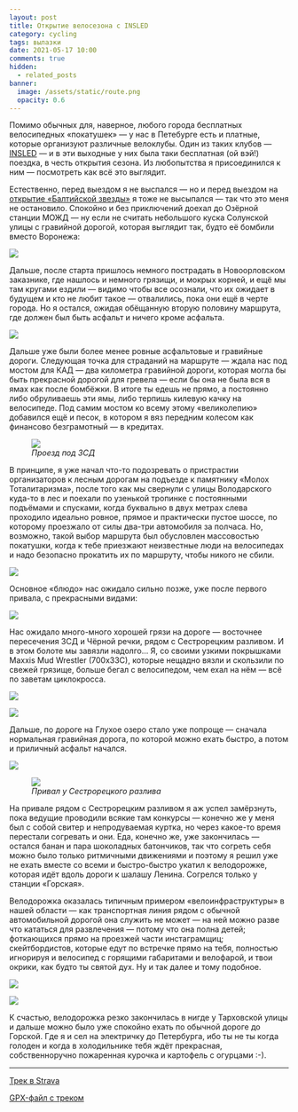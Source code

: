 ```yaml
---
layout: post
title: Открытие велосезона с INSLED
category: cycling
tags: вылазки
date: 2021-05-17 10:00
comments: true
hidden:
  - related_posts
banner:
  image: /assets/static/route.png
  opacity: 0.6
---
```


Помимо обычных для, наверное, любого города бесплатных велосипедных
«покатушек» — у нас в Петебурге есть и платные, которые организуют
различные велоклубы. Один из таких клубов —
[INSLED](https://vk.com/insled) — и в эти выходные у них была таки
бесплатная (ой вэй!) поездка, в честь открытия сезона. Из любопытства я
присоединился к ним — посмотреть как всё это выглядит.

Естественно, перед выездом я не выспался — но и перед выездом на
[открытие «Балтийской
звезды»](https://eugene-andrienko.com/balticstar-north-open-2021.html) я
тоже не высыпался — так что это меня не остановило. Спокойно и без
приключений доехал до Озёрной станции МОЖД — ну если не считать
небольшого куска Солунской улицы с гравийной дорогой, которая выглядит
так, будто её бомбили вместо Воронежа:

![](/assets/static/pain.gif)

Дальше, после старта пришлось немного пострадать в Новоорловском
заказнике, где нашлось и немного грязищи, и мокрых корней, и ещё мы там
кругами ездили — видимо чтобы все осознали, что их ожидает в будущем и
кто не любит такое — отвалились, пока они ещё в черте города. Но я
остался, ожидая обёщанную вторую половину маршрута, где должен был быть
асфальт и ничего кроме асфальта.

![](/assets/static/novoorlovsky_zakaznik.png)

Дальше уже были более менее ровные асфальтовые и гравийные дороги.
Следующая точка для страданий на маршруте — ждала нас под мостом для КАД
— два километра гравийной дороги, которая могла бы быть прекрасной
дорогой для гревела — если бы она не была вся в ямах как после бомбёжки.
В итоге ты едешь не прямо, а постоянно либо обруливаешь эти ямы, либо
терпишь килевую качку на велосипеде. Под самим мостом ко всему этому
«великолепию» добавился ещё и песок, в котором я вяз передним колесом
как финансово безграмотный — в кредитах.

<figure>
<img src="/assets/static/under_the_zsd.png" />
<figcaption><em>Проезд под ЗСД</em></figcaption>
</figure>

В принципе, я уже начал что-то подозревать о пристрастии организаторов к
лесным дорогам на подъезде к памятнику «Молох Тоталитаризма», после того
как мы свернули с улицы Володарского куда-то в лес и поехали по узенькой
тропинке с постоянными подъёмами и спусками, когда буквально в двух
метрах слева проходило идеально ровное, прямое и практически пустое
шоссе, по которому проезжало от силы два-три автомобиля за полчаса. Но,
возможно, такой выбор маршрута был обусловлен массовостью покатушки,
когда к тебе приезжают неизвестные люди на велосипедах и надо безопасно
прокатить их по маршруту, чтобы никого не сбили.

![](/assets/static/route_to_moloh_totalitarizma.png)

Основное «блюдо» нас ожидало сильно позже, уже после первого привала, с
прекрасными видами:

![](/assets/static/prival.jpg)

Нас ожидало много-много хорошей грязи на дороге — восточнее пересечения
ЗСД и Чёрной речки, рядом с Сестрорецким разливом. И в этом болоте мы
завязли надолго… Я, со своими узкими покрышками Maxxis Mud Wrestler
(700x33C), которые нещадно вязли и скользили по свежей грязище, больше
бегал с велосипедом, чем ехал на нём — всё по заветам циклокросса.

![](/assets/static/mud1.jpg)

![](/assets/static/mud2.jpg)

Дальше, по дороге на Глухое озеро стало уже попроще — сначала нормальная
гравийная дорога, по которой можно ехать быстро, а потом и приличный
асфальт начался.

![](/assets/static/mud3.jpg)

<figure>
<img src="/assets/static/sestroreckii_razliv.jpg" />
<figcaption><em>Привал у Сестрорецкого разлива</em></figcaption>
</figure>

На привале рядом с Сестрорецким разливом я аж успел замёрзнуть, пока
ведущие проводили всякие там конкурсы — конечно же у меня был с собой
свитер и непродуваемая куртка, но через какое-то время перестали
согревать и они. Еда, конечно же, уже закончилась — остался банан и пара
шоколадных батончиков, так что согреть себя можно было только ритмичными
движениями и поэтому я решил уже не ехать вместе со всеми и
быстро-быстро укатил к велодорожке, которая идёт вдоль дороги к шалашу
Ленина. Согрелся только у станции «Горская».

Велодорожка оказалась типичным примером «велоинфраструктуры» в нашей
области — как транспортная линия рядом с обычной автомобильной дорогой
она служить не может — на ней можно разве что кататься для развлечения —
потому что она полна детей; фоткающихся прямо на проезжей части
инстаграмщиц; скейтбордистов, которые едут по встречке прямо на тебя,
полностью игнорируя и велосипед с горящими габаритами и велофарой, и
твои окрики, как будто ты святой дух. Ну и так далее и тому подобное.

![](/assets/static/pain1.png)

![](/assets/static/pain2.png)

К счастью, велодорожка резко закончилась в нигде у Тарховской улицы и
дальше можно было уже спокойно ехать по обычной дороге до Горской. Где я
и сел на электричку до Петербурга, ибо ты не ты когда голоден и когда в
холодильнике тебя ждёт прекрасная, собственноручно пожаренная курочка и
картофель с огурцами :-).

------------------------------------------------------------------------

[Трек в Strava](https://www.strava.com/activities/5311891152)

[GPX-файл с треком](/assets/static/route.gpx)
